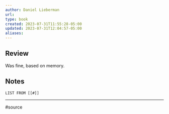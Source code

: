 ```yaml
---
author: Daniel Lieberman
url: 
type: book
created: 2023-07-31T11:55:28-05:00
updated: 2023-07-31T12:04:57-05:00
aliases:
---
```

## Review
Was fine, based on memory.

## Notes
```dataview
LIST FROM [[#]]
```

---
#source 
